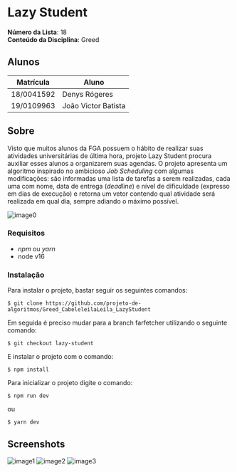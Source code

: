 # Lazy Student

**Número da Lista**: 18<br>
**Conteúdo da Disciplina**: Greed<br>

## Alunos
|Matrícula | Aluno |
| -- | -- |
| 18/0041592  |  Denys Rógeres |
| 19/0109963  |  João Victor Batista |


## Sobre 
Visto que muitos alunos da FGA possuem o hábito de realizar suas atividades universitárias de última hora, projeto Lazy Student procura auxiliar esses
alunos a organizarem suas agendas. O projeto apresenta um algoritmo inspirado no ambicioso *Job Scheduling* com algumas modificações: são informadas uma lista de tarefas a serem realizadas, cada uma com nome, data de entrega (*deadline*) e nível de dificuldade (expresso em dias de execução) e retorna um vetor contendo qual atividade será realizada em qual dia, sempre adiando o máximo possível.

![image0]('src/assets/example.png')

### Requisitos 
- *npm* ou *yarn*
- node v16


### Instalação
Para instalar o projeto, bastar seguir os seguintes comandos:
```
$ git clone https://github.com/projeto-de-algoritmos/Greed_CabeleleilaLeila_LazyStudent
```
Em seguida é preciso mudar para a branch farfetcher utilizando o seguinte comando:
```
$ git checkout lazy-student
```
E instalar o projeto com o comando:
```
$ npm install
```

Para inicializar o projeto digite o comando:
```
$ npm run dev
```

ou 

```
$ yarn dev
```

## Screenshots

![image1]('src/assets/Screenshot1.png')
![image2]('src/assets/Screenshot2.png')
![image3]('src/assets/Screenshot3.png')

